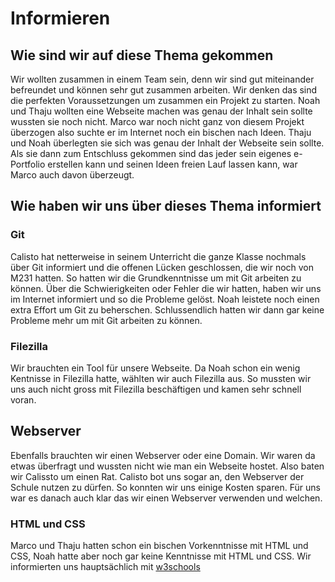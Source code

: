 # Informieren

## Wie sind wir auf diese Thema gekommen
Wir wollten zusammen in einem Team sein, denn wir sind gut miteinander befreundet und können sehr gut zusammen arbeiten. Wir denken das sind die perfekten Voraussetzungen um zusammen ein Projekt zu starten. Noah und Thaju wollten eine Webseite machen was genau der Inhalt sein sollte wussten sie noch nicht. Marco war noch nicht ganz von diesem Projekt überzogen also suchte er im Internet noch ein bischen nach Ideen. Thaju und Noah überlegten sie sich was genau der Inhalt der Webseite sein sollte. Als sie dann zum Entschluss gekommen sind das jeder sein eigenes e-Portfolio erstellen kann und seinen Ideen freien Lauf lassen kann, war Marco auch davon überzeugt. 
## Wie haben wir uns über dieses Thema informiert 
### Git
Calisto hat netterweise in seinem Unterricht die ganze Klasse nochmals über Git informiert und die offenen Lücken geschlossen, die wir noch von M231 hatten. So hatten wir die Grundkenntnisse um mit Git arbeiten zu können. Über die Schwierigkeiten oder Fehler die wir hatten, haben wir uns im Internet informiert und so die Probleme gelöst. Noah leistete noch einen extra Effort um Git zu beherschen. Schlussendlich hatten wir dann gar keine Probleme mehr um mit Git arbeiten zu können.
### Filezilla
Wir brauchten ein Tool für unsere Webseite. Da Noah schon ein wenig Kentnisse in Filezilla hatte, wählten wir auch Filezilla aus. So mussten wir uns auch nicht gross mit Filezilla beschäftigen und kamen sehr schnell voran. 
## Webserver
Ebenfalls brauchten wir einen Webserver oder eine Domain. Wir waren da etwas überfragt und wussten nicht wie man ein Webseite hostet. Also baten wir Calissto um einen Rat. Calisto bot uns sogar an, den Webserver der Schule nutzen zu dürfen. So konnten wir uns einige Kosten sparen. Für uns war es danach auch klar das wir einen Webserver verwenden und welchen.
### HTML und CSS
Marco und Thaju hatten schon ein bischen Vorkenntnisse mit HTML und CSS, Noah hatte aber noch gar keine Kenntnisse mit HTML und CSS. Wir informierten uns hauptsächlich mit [w3schools](https://www.w3schools.com/)                                                                                                                                                                                                                                                                           
